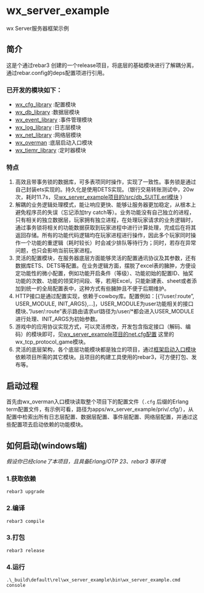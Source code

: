 wx_server_example
=====
wx Server服务器框架示例


## 简介 ##
这是个通过rebar3 创建的一个release项目，将底层的基础模块进行了解耦分离，通过rebar.config的deps配置项进行引用。

### 已开发的模块如下： ###
- [wx\_cfg_library](https://github.com/SuperMuscleMan/wx_cfg_library) :配置模块
- [wx\_db_library](https://github.com/SuperMuscleMan/wx_db_library) :数据层模块
- [wx\_event_library](https://github.com/SuperMuscleMan/wx_event_library) :事件管理模块
- [wx\_log_library](https://github.com/SuperMuscleMan/wx_log_library) :日志层模块
- [wx\_net_library](https://github.com/SuperMuscleMan/wx_net_library) :网络层模块
- [wx\_overman](https://github.com/SuperMuscleMan/wx_overman) :底层启动入口模块
- [wx\_tiemr_library](https://github.com/SuperMuscleMan/wx_timer_library) :定时器模块

### 特点 ###
1.	高效且带事务锁的数据库，可多表项同时操作，实现了一致性。事务锁是通过自己封装ets实现的。持久化是使用DETS实现。（银行交易转账测试中，20w次，耗时11.7s，见[wx_server_example项目的/src/db_SUITE.erl模块](https://github.com/SuperMuscleMan/wx_server_example/blob/main/apps/wx_server_example/src/db_SUITE.erl) ）
2.	解耦的业务逻辑处理模式，能让响应更快、能够让服务器更加稳定，从根本上避免程序员的失误（忘记添加try catch等）。业务功能没有自己独立的进程，只有相关的独立数据层，玩家拥有独立进程，在处理玩家请求的业务逻辑时，通过事务锁将相关的功能数据获取到玩家进程中进行计算处理，完成后在将其返回存储。所有的功能代码逻辑均在玩家进程进行操作，因此多个玩家同时操作一个功能的重逻辑（耗时较长）时会减少排队等待行为；同时，若存在异常问题，也只会影响当前玩家进程。
3.	灵活的配置模块，在服务器底层方面能够灵活的配置通讯协议及其参数，还有数据库ETS、DETS等配置。在业务逻辑方面，摆脱了excel表的臃肿，方便设定功能性的微小配置，例如功能开启条件（等级）、功能初始的配置ID、抽奖功能的次数、功能的领奖时间段、等，若用Excel，只能新建表、sheet或者添加到统一的全局配置表中，这种方式有些臃肿且不便于后期维护。
4.	HTTP接口是通过配置实现，依赖于cowboy库。配置例如：[{“/user/:route”, USER_MODULE, INIT_ARGS},…]，USER_MODULE为user功能相关的接口模块、”/user/:route”表示路由请求url路径为/user/*都会进入USER_MODULE进行处理、INIT_ARGS为初始参数。
5.	游戏中的应用协议实现方式，可以灵活修改，开发包含指定接口（解码、编码）的模块即可，见[wx_server_example项目的net.cfg配置](https://github.com/SuperMuscleMan/wx_server_example/blob/main/apps/wx_server_example/priv/.cfg/net.cfg) 这里的wx_tcp_protocol_game模块。
6.	灵活的底层架构，各个底层功能模块都是独立的项目，通过[框架启动入口模块](https://github.com/SuperMuscleMan/wx_overman) 依赖项目所需的其它模块。且项目的构建工具使用的rebar3，可方便打包、发布等。


## 启动过程 ##
首先由wx_overman入口模块读取整个项目下的配置文件（`.cfg` 后缀的Erlang term配置文件，有示例可看，路径为apps/wx_server_example/priv/.cfg/），从配置中检索出所有日志层配置、数据层配置、事件层配置、网络层配置，并通过这些配置项去启动依赖的功能模块。


## 如何启动(windows端) ##
*假设你已经clone了本项目，且具备Erlang/OTP 23、rebar3 等环境*

### 1.获取依赖 ###
    
    rebar3 upgrade

### 2.编译 ###
    
    rebar3 compile

### 3.打包 ###
	
    rebar3 release

### 4.运行 ###
	
	.\_build\default\rel\wx_server_example\bin\wx_server_example.cmd console